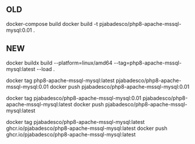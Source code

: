 ## OLD
docker-compose build
docker build -t pjabadesco/php8-apache-mssql-mysql:0.01 .

## NEW
docker buildx build --platform=linux/amd64 --tag=php8-apache-mssql-mysql:latest --load .

docker tag php8-apache-mssql-mysql:latest pjabadesco/php8-apache-mssql-mysql:0.01
docker push pjabadesco/php8-apache-mssql-mysql:0.01

docker tag pjabadesco/php8-apache-mssql-mysql:0.01 pjabadesco/php8-apache-mssql-mysql:latest
docker push pjabadesco/php8-apache-mssql-mysql:latest

docker tag pjabadesco/php8-apache-mssql-mysql:latest ghcr.io/pjabadesco/php8-apache-mssql-mysql:latest
docker push ghcr.io/pjabadesco/php8-apache-mssql-mysql:latest
